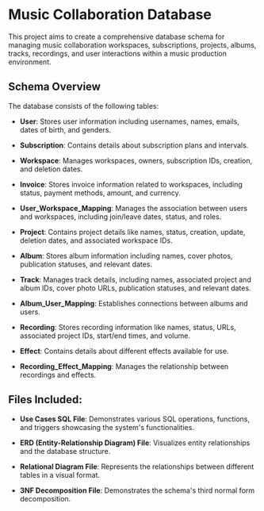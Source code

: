 # Music Collaboration Database

This project aims to create a comprehensive database schema for managing music collaboration workspaces, subscriptions, projects, albums, tracks, recordings, and user interactions within a music production environment.

## Schema Overview

The database consists of the following tables:

- **User**: Stores user information including usernames, names, emails, dates of birth, and genders.
  
- **Subscription**: Contains details about subscription plans and intervals.
  
- **Workspace**: Manages workspaces, owners, subscription IDs, creation, and deletion dates.
  
- **Invoice**: Stores invoice information related to workspaces, including status, payment methods, amount, and currency.
  
- **User_Workspace_Mapping**: Manages the association between users and workspaces, including join/leave dates, status, and roles.
  
- **Project**: Contains project details like names, status, creation, update, deletion dates, and associated workspace IDs.
  
- **Album**: Stores album information including names, cover photos, publication statuses, and relevant dates.
  
- **Track**: Manages track details, including names, associated project and album IDs, cover photo URLs, publication statuses, and relevant dates.
  
- **Album_User_Mapping**: Establishes connections between albums and users.
  
- **Recording**: Stores recording information like names, status, URLs, associated project IDs, start/end times, and volume.
  
- **Effect**: Contains details about different effects available for use.
  
- **Recording_Effect_Mapping**: Manages the relationship between recordings and effects.

## Files Included:

- **Use Cases SQL File**: Demonstrates various SQL operations, functions, and triggers showcasing the system's functionalities.
  
- **ERD (Entity-Relationship Diagram) File**: Visualizes entity relationships and the database structure.
  
- **Relational Diagram File**: Represents the relationships between different tables in a visual format.
  
- **3NF Decomposition File**: Demonstrates the schema's third normal form decomposition.
